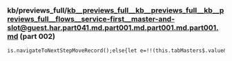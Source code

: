 ### kb/previews_full/kb__previews_full__kb__previews_full__kb__previews_full__flows__service-first__master-and-slot@guest.har.part041.md.part001.md.part001.md.part001.md (part 002)

```md
is.navigateToNextStepMoveRecord();else{let e=!!(this.tabMasters$.value&&J.getSelectedMasterIds(this.store.selectSnapshot(u.order.getSelectedIndividualRecordIn
```

```
